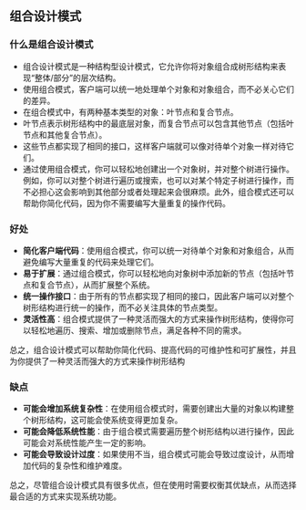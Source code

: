 ## 组合设计模式

### 什么是组合设计模式
- 组合设计模式是一种结构型设计模式，它允许你将对象组合成树形结构来表现“整体/部分”的层次结构。
- 使用组合模式，客户端可以统一地处理单个对象和对象组合，而不必关心它们的差异。
- 在组合模式中，有两种基本类型的对象：叶节点和复合节点。
- 叶节点表示树形结构中的最底层对象，而复合节点可以包含其他节点（包括叶节点和其他复合节点）。
- 这些节点都实现了相同的接口，这样客户端就可以像对待单个对象一样对待它们。
- 通过使用组合模式，你可以轻松地创建出一个对象树，并对整个树进行操作。例如，你可以对整个树进行遍历或搜索，也可以对某个特定子树进行操作，而不必担心这会影响到其他部分或者处理起来会很麻烦。此外，组合模式还可以帮助你简化代码，因为你不需要编写大量重复的操作代码。

### 好处
- **简化客户端代码**：使用组合模式，你可以统一对待单个对象和对象组合，从而避免编写大量重复的代码来处理它们。
- **易于扩展**：通过组合模式，你可以轻松地向对象树中添加新的节点（包括叶节点和复合节点），从而扩展整个系统。
- **统一操作接口**：由于所有的节点都实现了相同的接口，因此客户端可以对整个树形结构进行统一的操作，而不必关注具体的节点类型。
- **灵活性高**：组合模式提供了一种灵活而强大的方式来操作树形结构，使得你可以轻松地遍历、搜索、增加或删除节点，满足各种不同的需求。

总之，组合设计模式可以帮助你简化代码、提高代码的可维护性和可扩展性，并且为你提供了一种灵活而强大的方式来操作树形结构

### 缺点
- **可能会增加系统复杂性**：在使用组合模式时，需要创建出大量的对象以构建整个树形结构，这可能会使系统变得更加复杂。
- **可能会降低系统性能**：由于组合模式需要遍历整个树形结构以进行操作，因此可能会对系统性能产生一定的影响。
- **可能会导致设计过度**：如果使用不当，组合模式可能会导致过度设计，从而增加代码的复杂性和维护难度。

总之，尽管组合设计模式具有很多优点，但在使用时需要权衡其优缺点，从而选择最合适的方式来实现系统功能。